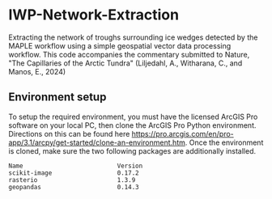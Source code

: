 # IWP-Network-Extraction
Extracting the network of troughs surrounding ice wedges detected by the MAPLE workflow using a simple geospatial vector data processing workflow. This code accompanies the commentary submitted to Nature, "The Capillaries of the Arctic Tundra" (Liljedahl, A., Witharana, C., and Manos, E., 2024)

## Environment setup
To setup the required environment, you must have the licensed ArcGIS Pro software on your local PC, then clone the ArcGIS Pro Python environment. Directions on this can be found here https://pro.arcgis.com/en/pro-app/3.1/arcpy/get-started/clone-an-environment.htm. Once the environment is cloned, make sure the two following packages are additionally installed. 

```
Name                          Version
scikit-image                  0.17.2
rasterio                      1.3.9
geopandas                     0.14.3
```
